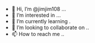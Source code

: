 - 👋 Hi, I’m @jimjim108 ...
- 👀 I’m interested in ...
- 🌱 I’m currently learning .
- 💞️ I’m looking to collaborate on ..
- 📫 How to reach me ..

<!---
jimjim108/jimjim108 is a ✨ special ✨ repository because its `README.md` (this file) appears on your GitHub profile.
You can click the Preview link to take a look at your changes.
--->
